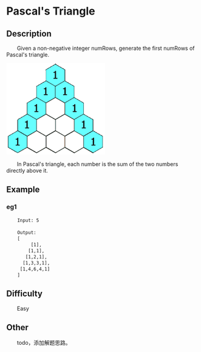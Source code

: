 # Pascal's Triangle

## Description

&emsp;&emsp;Given a non-negative integer numRows, generate the first numRows of Pascal's triangle.

![PascalTriangleAnimated2](PascalTriangleAnimated2.gif)

&emsp;&emsp;In Pascal's triangle, each number is the sum of the two numbers directly above it.

## Example

### eg1

```
    Input: 5
    
    Output:
    [
         [1],
        [1,1],
       [1,2,1],
      [1,3,3,1],
     [1,4,6,4,1]
    ]
```

## Difficulty

&emsp;&emsp;Easy

## Other

&emsp;&emsp;todo，添加解题思路。